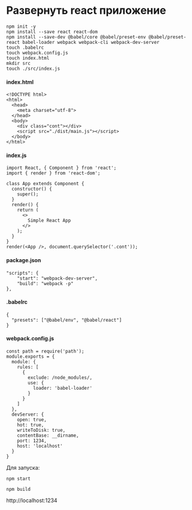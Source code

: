 # Развернуть react приложение

```
npm init -y
npm install --save react react-dom
npm install --save-dev @babel/core @babel/preset-env @babel/preset-react babel-loader webpack webpack-cli webpack-dev-server
touch .babelrc
touch webpack.config.js
touch index.html
mkdir src
touch ./src/index.js
```
#### index.html

```
<!DOCTYPE html>
<html>
  <head>
    <meta charset="utf-8">
  </head>
  <body>
    <div class="cont"></div>
    <script src="./dist/main.js"></script>
  </body>
</html>
```

#### index.js
```
import React, { Component } from 'react';
import { render } from 'react-dom';

class App extends Component {
  constructor() {
    super();
  }
  render() {
    return (
      <>
        Simple React App
      </>
    );
  }
}
render(<App />, document.querySelector('.cont'));
```

#### package.json

```
"scripts": {
	"start": "webpack-dev-server",
	"build": "webpack -p"
},
```

#### .babelrc
```
{
  "presets": ["@babel/env", "@babel/react"]
}
```

#### webpack.config.js
```
const path = require('path');
module.exports = {
  module: {
    rules: [
      {
        exclude: /node_modules/,
        use: {
          loader: 'babel-loader'
        }
      }
    ]
  },
  devServer: {
    open: true,
    hot: true,
    writeToDisk: true,
    contentBase: __dirname,
    port: 1234,
    host: 'localhost'
  }
}
```

Для запуска:

```
npm start
```
```
npm build
```

http://localhost:1234
